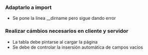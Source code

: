 ### Adaptarlo a import
- Se pone la linea __dirname pero sigue dando error
### Realizar cámbios necesarios en cliente y servidor
- La tabla debe pintarse al cargar la página
- Se debe de controlar la insersión automática de campos vacíos